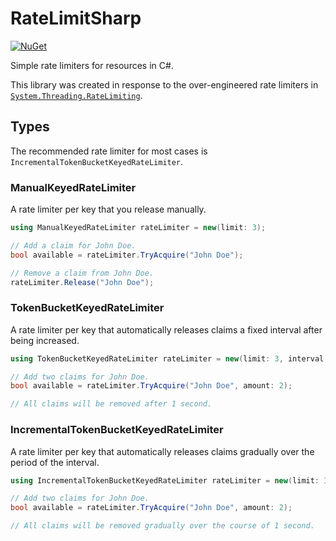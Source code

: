 # RateLimitSharp

[![NuGet](https://img.shields.io/nuget/v/RateLimitSharp.svg)](https://www.nuget.org/packages/RateLimitSharp)

Simple rate limiters for resources in C#.

This library was created in response to the over-engineered rate limiters in [`System.Threading.RateLimiting`](https://www.nuget.org/packages/System.Threading.RateLimiting).

## Types

The recommended rate limiter for most cases is `IncrementalTokenBucketKeyedRateLimiter`.

### ManualKeyedRateLimiter

A rate limiter per key that you release manually.

```cs
using ManualKeyedRateLimiter rateLimiter = new(limit: 3);

// Add a claim for John Doe.
bool available = rateLimiter.TryAcquire("John Doe");

// Remove a claim from John Doe.
rateLimiter.Release("John Doe");
```

### TokenBucketKeyedRateLimiter

A rate limiter per key that automatically releases claims a fixed interval after being increased.

```cs
using TokenBucketKeyedRateLimiter rateLimiter = new(limit: 3, interval: TimeSpan.FromSeconds(1.0));

// Add two claims for John Doe.
bool available = rateLimiter.TryAcquire("John Doe", amount: 2);

// All claims will be removed after 1 second.
```

### IncrementalTokenBucketKeyedRateLimiter

A rate limiter per key that automatically releases claims gradually over the period of the interval.

```cs
using IncrementalTokenBucketKeyedRateLimiter rateLimiter = new(limit: 3, interval: TimeSpan.FromSeconds(1.0));

// Add two claims for John Doe.
bool available = rateLimiter.TryAcquire("John Doe", amount: 2);

// All claims will be removed gradually over the course of 1 second.
```